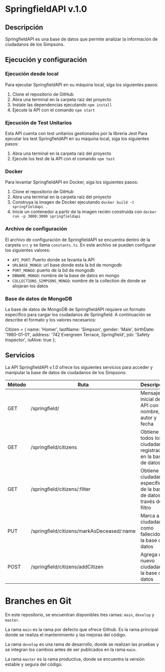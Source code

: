 # SpringfieldAPI v.1.0

## Descripción

SpringfieldAPI es una base de datos que permite analizar la información de ciudadanos de los Simpsons. 

## Ejecución y configuración

### Ejecución desde local

Para ejecutar SpringfieldAPI en su máquina local, siga los siguientes pasos:

1. Clone el repositorio de GitHub
2. Abra una terminal en la carpeta raíz del proyecto
3. Instale las dependencias ejecutando `npm install`
4. Ejecute la API con el comando `npm start`

### Ejecución de Test Unitarios

Esta API cuenta con test unitarios gestionados por la libreria Jest
Para ejecutar los test SpringfieldAPI en su máquina local, siga los siguientes pasos:

1. Abra una terminal en la carpeta raíz del proyecto
2. Ejecute los test de la API con el comando `npm test`
 
### Docker

Para levantar SpringfieldAPI en Docker, siga los siguientes pasos:

1. Clone el repositorio de GitHub
2. Abra una terminal en la carpeta raíz del proyecto
3. Construya la imagen de Docker ejecutando `docker build -t springfieldapi .`
4. Inicie un contenedor a partir de la imagen recién construida con `docker run -p 3000:3000 springfieldapi`

### Archivo de configuración

El archivo de configuración de SpringfieldAPI se encuentra dentro de la carpeta `src` y se llama `constants.ts`. En este archivo se pueden configurar los siguientes valores:

- `API_PORT`: Puerto donde se levanta la API
- `URLBASE_MONGO`: url base donde esta la bd de mongodb
- `PORT_MONGO`: puerto de la bd de mongodb
- `DBNAME_MONGO`: nombre de la base de datos en mongo
- `COLLECTIONS_SIMPSONS_MONGO`: nombre de la collection de donde se alojaran los datos

### Base de datos de MongoDB

La base de datos de MongoDB de SpringfieldAPI requiere un formato específico para cargar los ciudadanos de Springfield. A continuación se describe el formato y los valores necesarios:

Citizen = {
  name: 'Homer',
  lastName: 'Simpson',
  gender: 'Male',
  birthDate: '1980-01-01',
  address: '742 Evergreen Terrace, Springfield',
  job: 'Safety Inspector',
  isAlive: true
};

## Servicios

La API SpringfieldAPI v.1.0 ofrece los siguientes servicios para acceder y manipular la base de datos de ciudadanos de los Simpsons:

| Método | Ruta | Descripción |
| ------ | ---- | ----------- |
| GET    | /springfield/ | Mensaje inicial de la API con el nombre, autor y fecha |
| GET    | /springfield/citizens | Obtiene todos los ciudadanos registrados en la base de datos |
| GET    | /springfield/citizens/:filter | Obtiene un ciudadano específico de la base de datos a través de un filtro |
| PUT    | /springfield/citizens/markAsDeceased/:name | Marca a un ciudadano como fallecido en la base de datos |
| POST   | /springfield/citizens/addCitizen | Agrega un nuevo ciudadano a la base de datos |

# Branches en Git

En este repositorio, se encuentran disponibles tres ramas: `main`, `develop` y `master`.

La rama `main` es la rama por defecto que ofrece Github. Es la rama principal donde se realiza el mantenimiento y las mejoras del código.

La rama `develop` es una rama de desarrollo, donde se realizan las pruebas y se integran los cambios antes de ser publicados en la rama `main`.

La rama `master` es la rama productiva, donde se encuentra la versión estable y segura del código.




